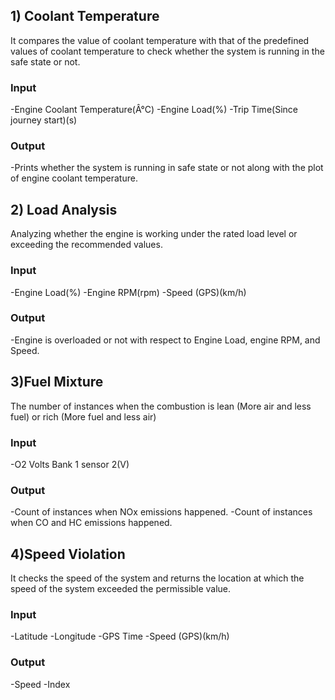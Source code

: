 ## 1) Coolant Temperature
It compares the value of coolant temperature with that of the predefined
values of coolant temperature to check whether the system is running in the safe state or not.

### Input
-Engine Coolant Temperature(Â°C)
-Engine Load(%)
-Trip Time(Since journey start)(s)

### Output
-Prints whether the system is running in safe state or not along with the plot of engine
coolant temperature.

## 2) Load Analysis
Analyzing whether the engine is working under the rated load level or exceeding
the recommended values.

### Input
-Engine Load(%)
-Engine RPM(rpm)
-Speed (GPS)(km/h)

### Output
-Engine is overloaded or not with respect to Engine Load, engine RPM, and Speed.

## 3)Fuel Mixture
The number of instances when the combustion is lean (More air and
less fuel) or rich (More fuel and less air)

### Input
-O2 Volts Bank 1 sensor 2(V)

### Output
-Count of instances when NOx emissions happened.
-Count of instances when CO and HC emissions happened.

## 4)Speed Violation
It checks the speed of the system and returns the location at which the speed
of the system exceeded the permissible value.

 ###  Input
-Latitude
-Longitude
-GPS Time
-Speed (GPS)(km/h)

 ###  Output
-Speed
-Index
